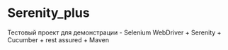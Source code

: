 # Serenity_plus
Тестовый проект для демонстрации - Selenium WebDriver + Serenity  + Cucumber + rest assured + Maven
